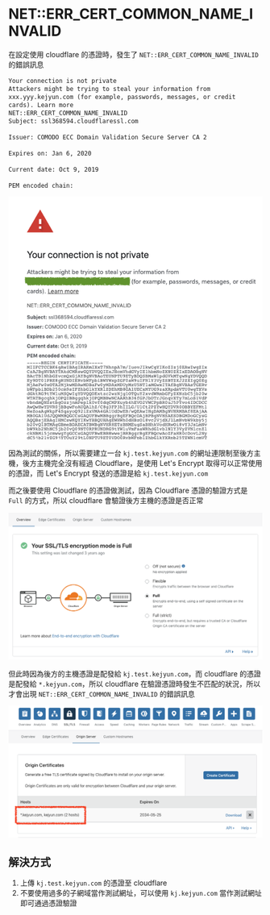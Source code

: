# NET::ERR_CERT_COMMON_NAME_INVALID

在設定使用 cloudflare 的憑證時，發生了 `NET::ERR_CERT_COMMON_NAME_INVALID` 的錯誤訊息

```
Your connection is not private
Attackers might be trying to steal your information from xxx.yyy.kejyun.com (for example, passwords, messages, or credit cards). Learn more
NET::ERR_CERT_COMMON_NAME_INVALID
Subject: ssl368594.cloudflaressl.com

Issuer: COMODO ECC Domain Validation Secure Server CA 2

Expires on: Jan 6, 2020

Current date: Oct 9, 2019

PEM encoded chain:
```

![Cloudflare SSL](./images/cloudflare-err-cert-common-name-invalid.png)


因為測試的關係，所以需要建立一台 `kj.test.kejyun.com` 的網址連限制至後方主機，後方主機完全沒有經過 Cloudflare，是使用 Let's Encrypt 取得可以正常使用的憑證，而 Let's Encrypt 發送的憑證是給 `kj.test.kejyun.com`

而之後要使用 Cloudflare 的憑證做測試，因為 Cloudflare 憑證的驗證方式是 `Full` 的方式，所以 cloudflare 會驗證後方主機的憑證是否正常


![Cloudflare SSL](./images/cloudflare-cert-mode.png)


但此時因為後方的主機憑證是配發給 `kj.test.kejyun.com`，而 cloudflare 的憑證是配發給 `*.kejyun.com`，所以 cloudflare 在驗證憑證時發生不匹配的狀況，所以才會出現 `NET::ERR_CERT_COMMON_NAME_INVALID` 的錯誤訊息

![Cloudflare SSL](./images/cloudflare-origin-certificates.png)

## 解決方式

1. 上傳 `kj.test.kejyun.com` 的憑證至 cloudflare
2. 不要使用過多的子網域當作測試網址，可以使用 `kj.kejyun.com` 當作測試網址即可通過憑證驗證
